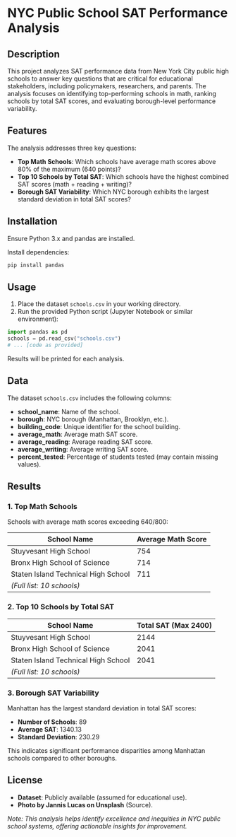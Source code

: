 # NYC Public School SAT Performance Analysis

## Description
This project analyzes SAT performance data from New York City public high schools to answer key questions that are critical for educational stakeholders, including policymakers, researchers, and parents. The analysis focuses on identifying top-performing schools in math, ranking schools by total SAT scores, and evaluating borough-level performance variability.

## Features
The analysis addresses three key questions:

- **Top Math Schools**: Which schools have average math scores above 80% of the maximum (640 points)?
- **Top 10 Schools by Total SAT**: Which schools have the highest combined SAT scores (math + reading + writing)?
- **Borough SAT Variability**: Which NYC borough exhibits the largest standard deviation in total SAT scores?

## Installation
Ensure Python 3.x and pandas are installed.

Install dependencies:

```bash
pip install pandas
```

## Usage
1. Place the dataset `schools.csv` in your working directory.
2. Run the provided Python script (Jupyter Notebook or similar environment):

```python
import pandas as pd
schools = pd.read_csv("schools.csv")
# ... [code as provided]
```

Results will be printed for each analysis.

## Data
The dataset `schools.csv` includes the following columns:

- **school_name**: Name of the school.
- **borough**: NYC borough (Manhattan, Brooklyn, etc.).
- **building_code**: Unique identifier for the school building.
- **average_math**: Average math SAT score.
- **average_reading**: Average reading SAT score.
- **average_writing**: Average writing SAT score.
- **percent_tested**: Percentage of students tested (may contain missing values).

## Results

### 1. Top Math Schools
Schools with average math scores exceeding 640/800:

| School Name                      | Average Math Score |
|----------------------------------|--------------------|
| Stuyvesant High School          | 754                |
| Bronx High School of Science    | 714                |
| Staten Island Technical High School | 711           |
| *(Full list: 10 schools)*       |                    |

### 2. Top 10 Schools by Total SAT
| School Name                      | Total SAT (Max 2400) |
|----------------------------------|----------------------|
| Stuyvesant High School          | 2144                 |
| Bronx High School of Science    | 2041                 |
| Staten Island Technical High School | 2041             |
| *(Full list: 10 schools)*       |                      |

### 3. Borough SAT Variability
Manhattan has the largest standard deviation in total SAT scores:

- **Number of Schools**: 89
- **Average SAT**: 1340.13
- **Standard Deviation**: 230.29

This indicates significant performance disparities among Manhattan schools compared to other boroughs.

## License
- **Dataset**: Publicly available (assumed for educational use).
- **Photo by Jannis Lucas on Unsplash** (Source).

*Note: This analysis helps identify excellence and inequities in NYC public school systems, offering actionable insights for improvement.*
